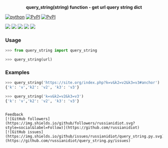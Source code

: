 <!--
README generated with readmemako.py (github.com/russianidiot/readme-mako.py) and .README dotfiles (github.com/russianidiot-dotfiles/.README)
-->
<p align="center">
    <b>query_string(string) function - get url query string dict</b>
</p>

[![python](https://img.shields.io/badge/Language-Python-blue.svg?style=plastic)]()
[![PyPI](https://img.shields.io/pypi/pyversions/query_string.svg)](https://pypi.python.org/pypi/query_string)
[![PyPI](https://img.shields.io/pypi/v/query_string.svg)](https://pypi.python.org/pypi/query_string)
<!-- line break -->
<!-- line break -->
[![](https://api.shippable.com/projects/57068cbb2a8192902e1bbbda/badge?branch=master)](https://app.shippable.com/projects/57068cbb2a8192902e1bbbda)
[![](https://app.wercker.com/status/41a0b06a61890066f9102fcde8e111cb/s/master)](https://app.wercker.com/russianidiot/query_string.py)
[![](https://scrutinizer-ci.com/g/russianidiot/query_string.py/badges/build.png?b=master)](https://scrutinizer-ci.com/g/russianidiot/query_string.py/)
[![](https://semaphoreci.com/api/v1/russianidiot/query_string-py/branches/master/badge.svg)](https://semaphoreci.com/russianidiot/query_string-py)
[![](https://api.travis-ci.org/russianidiot/query_string.py.svg)](https://travis-ci.org/russianidiot/query_string.py)


### Usage

```python
>>> from query_string import query_string

>>> query_string(url)
```

### Examples

```python
>>> query_string('https://site.org/index.php?k=v&k2=v2&k3=v3#anchor')
{'k': 'v','k2': 'v2', 'k3': 'v3'}

>>> query_string('k=v&k2=v2&k3=v3')
{'k': 'v','k2': 'v2', 'k3': 'v3'}
```
```

Feedback
[![GitHub followers](https://img.shields.io/github/followers/russianidiot.svg?style=social&label=Follow)](https://github.com/russianidiot)
[![GitHub issues](https://img.shields.io/github/issues/russianidiot/query_string.py.svg)](https://github.com/russianidiot/query_string.py/issues)
